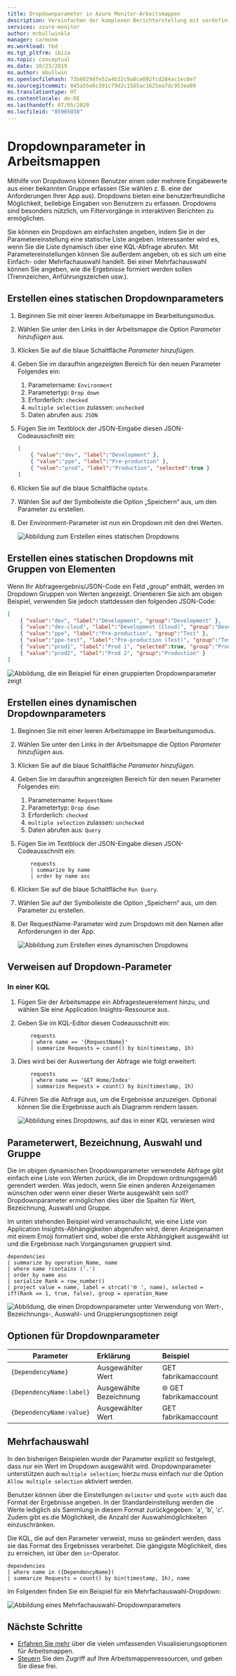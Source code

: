 ```yaml
---
title: Dropdownparameter in Azure Monitor-Arbeitsmappen
description: Vereinfachen der komplexen Berichterstellung mit vordefinierten und benutzerdefiniert parametrisierten Arbeitsmappen, die Dropdownparameter enthalten
services: azure-monitor
author: mrbullwinkle
manager: carmonm
ms.workload: tbd
ms.tgt_pltfrm: ibiza
ms.topic: conceptual
ms.date: 10/23/2019
ms.author: mbullwin
ms.openlocfilehash: 73b6029dfe52a4b32c9a8ce092fcd284ac1ec0e7
ms.sourcegitcommit: 845a55e6c391c79d2c1585ac1625ea7dc953ea89
ms.translationtype: HT
ms.contentlocale: de-DE
ms.lasthandoff: 07/05/2020
ms.locfileid: "85965038"
---
```

# <a name="workbook-drop-down-parameters"></a>Dropdownparameter in Arbeitsmappen

Mithilfe von Dropdowns können Benutzer einen oder mehrere Eingabewerte aus einer bekannten Gruppe erfassen (Sie wählen z. B. eine der Anforderungen Ihrer App aus). Dropdowns bieten eine benutzerfreundliche Möglichkeit, beliebige Eingaben von Benutzern zu erfassen. Dropdowns sind besonders nützlich, um Filtervorgänge in interaktiven Berichten zu ermöglichen. 

Sie können ein Dropdown am einfachsten angeben, indem Sie in der Parametereinstellung eine statische Liste angeben. Interessanter wird es, wenn Sie die Liste dynamisch über eine KQL-Abfrage abrufen. Mit Parametereinstellungen können Sie außerdem angeben, ob es sich um eine Einfach- oder Mehrfachauswahl handelt. Bei einer Mehrfachauswahl können Sie angeben, wie die Ergebnisse formiert werden sollen (Trennzeichen, Anführungszeichen usw.).

## <a name="creating-a-static-drop-down-parameter"></a>Erstellen eines statischen Dropdownparameters

1. Beginnen Sie mit einer leeren Arbeitsmappe im Bearbeitungsmodus.
2. Wählen Sie unter den Links in der Arbeitsmappe die Option _Parameter hinzufügen_ aus.
3. Klicken Sie auf die blaue Schaltfläche _Parameter hinzufügen_.
4. Geben Sie im daraufhin angezeigten Bereich für den neuen Parameter Folgendes ein:
    1. Parametername: `Environment`
    2. Parametertyp: `Drop down`
    3. Erforderlich: `checked`
    4. `multiple selection` zulassen: `unchecked`
    5. Daten abrufen aus: `JSON`
5. Fügen Sie im Textblock der JSON-Eingabe diesen JSON-Codeausschnitt ein:
    ```json
    [
        { "value":"dev", "label":"Development" },
        { "value":"ppe", "label":"Pre-production" },
        { "value":"prod", "label":"Production", "selected":true }
    ]
    ```
6. Klicken Sie auf die blaue Schaltfläche `Update`.
7. Wählen Sie auf der Symbolleiste die Option „Speichern“ aus, um den Parameter zu erstellen.
8. Der Environment-Parameter ist nun ein Dropdown mit den drei Werten.

    ![Abbildung zum Erstellen eines statischen Dropdowns](./media/workbook-dropdowns/dropdown-create.png)

## <a name="creating-a-static-dropdown-with-groups-of-items"></a>Erstellen eines statischen Dropdowns mit Gruppen von Elementen

Wenn Ihr Abfrageergebnis/JSON-Code ein Feld „group“ enthält, werden im Dropdown Gruppen von Werten angezeigt. Orientieren Sie sich am obigen Beispiel, verwenden Sie jedoch stattdessen den folgenden JSON-Code:

```json
[
    { "value":"dev", "label":"Development", "group":"Development" },
    { "value":"dev-cloud", "label":"Development (Cloud)", "group":"Development" },
    { "value":"ppe", "label":"Pre-production", "group":"Test" },
    { "value":"ppe-test", "label":"Pre-production (Test)", "group":"Test" },
    { "value":"prod1", "label":"Prod 1", "selected":true, "group":"Production" },
    { "value":"prod2", "label":"Prod 2", "group":"Production" }
]
```

![Abbildung, die ein Beispiel für einen gruppierten Dropdownparameter zeigt](./media/workbook-dropdowns/grouped-dropDown.png)


## <a name="creating-a-dynamic-drop-down-parameter"></a>Erstellen eines dynamischen Dropdownparameters
1. Beginnen Sie mit einer leeren Arbeitsmappe im Bearbeitungsmodus.
2. Wählen Sie unter den Links in der Arbeitsmappe die Option _Parameter hinzufügen_ aus.
3. Klicken Sie auf die blaue Schaltfläche _Parameter hinzufügen_.
4. Geben Sie im daraufhin angezeigten Bereich für den neuen Parameter Folgendes ein:
    1. Parametername: `RequestName`
    2. Parametertyp: `Drop down`
    3. Erforderlich: `checked`
    4. `multiple selection` zulassen: `unchecked`
    5. Daten abrufen aus: `Query`
5. Fügen Sie im Textblock der JSON-Eingabe diesen JSON-Codeausschnitt ein:

    ```kusto
        requests
        | summarize by name
        | order by name asc
    ```
1. Klicken Sie auf die blaue Schaltfläche `Run Query`.
2. Wählen Sie auf der Symbolleiste die Option „Speichern“ aus, um den Parameter zu erstellen.
3. Der RequestName-Parameter wird zum Dropdown mit den Namen aller Anforderungen in der App.

    ![Abbildung zum Erstellen eines dynamischen Dropdowns](./media/workbook-dropdowns/dropdown-dynamic.png)

## <a name="referencing-drop-down-parameter"></a>Verweisen auf Dropdown-Parameter

### <a name="in-kql"></a>In einer KQL
1. Fügen Sie der Arbeitsmappe ein Abfragesteuerelement hinzu, und wählen Sie eine Application Insights-Ressource aus.
2. Geben Sie im KQL-Editor diesen Codeausschnitt ein:

    ```kusto
        requests
        | where name == '{RequestName}'
        | summarize Requests = count() by bin(timestamp, 1h)

    ```
3. Dies wird bei der Auswertung der Abfrage wie folgt erweitert:

    ```kusto
        requests
        | where name == 'GET Home/Index'
        | summarize Requests = count() by bin(timestamp, 1h)
    ```

4. Führen Sie die Abfrage aus, um die Ergebnisse anzuzeigen. Optional können Sie die Ergebnisse auch als Diagramm rendern lassen.

    ![Abbildung eines Dropdowns, auf das in einer KQL verwiesen wird](./media/workbook-dropdowns/dropdown-reference.png)


## <a name="parameter-value-label-selection-and-group"></a>Parameterwert, Bezeichnung, Auswahl und Gruppe
Die im obigen dynamischen Dropdownparameter verwendete Abfrage gibt einfach eine Liste von Werten zurück, die im Dropdown ordnungsgemäß gerendert werden. Was jedoch, wenn Sie einen anderen Anzeigenamen wünschen oder wenn einer dieser Werte ausgewählt sein soll? Dropdownparameter ermöglichen dies über die Spalten für Wert, Bezeichnung, Auswahl und Gruppe.

Im unten stehenden Beispiel wird veranschaulicht, wie eine Liste von Application Insights-Abhängigkeiten abgerufen wird, deren Anzeigenamen mit einem Emoji formatiert sind, wobei die erste Abhängigkeit ausgewählt ist und die Ergebnisse nach Vorgangsnamen gruppiert sind.

```kusto
dependencies
| summarize by operation_Name, name
| where name !contains ('.')
| order by name asc
| serialize Rank = row_number()
| project value = name, label = strcat('🌐 ', name), selected = iff(Rank == 1, true, false), group = operation_Name
```

![Abbildung, die einen Dropdownparameter unter Verwendung von Wert-, Bezeichnungs-, Auswahl- und Gruppierungsoptionen zeigt](./media/workbook-dropdowns/dropdown-more-options.png)


## <a name="drop-down-parameter-options"></a>Optionen für Dropdownparameter
| Parameter | Erklärung | Beispiel |
| ------------- |:-------------|:-------------|
| `{DependencyName}` | Ausgewählter Wert | GET fabrikamaccount |
| `{DependencyName:label}` | Ausgewählte Bezeichnung | 🌐 GET fabrikamaccount |
| `{DependencyName:value}` | Ausgewählter Wert | GET fabrikamaccount |

## <a name="multiple-selection"></a>Mehrfachauswahl
In den bisherigen Beispielen wurde der Parameter explizit so festgelegt, dass nur ein Wert im Dropdown ausgewählt wird. Dropdownparameter unterstützen auch `multiple selection`; hierzu muss einfach nur die Option `Allow multiple selection` aktiviert werden. 

Benutzer können über die Einstellungen `delimiter` und `quote with` auch das Format der Ergebnisse angeben. In der Standardeinstellung werden die Werte lediglich als Sammlung in diesem Format zurückgegeben: 'a', 'b', 'c'. Zudem gibt es die Möglichkeit, die Anzahl der Auswahlmöglichkeiten einzuschränken.

Die KQL, die auf den Parameter verweist, muss so geändert werden, dass sie das Format des Ergebnisses verarbeitet. Die gängigste Möglichkeit, dies zu erreichen, ist über den `in`-Operator.

```kusto
dependencies
| where name in ({DependencyName})
| summarize Requests = count() by bin(timestamp, 1h), name
```

Im Folgenden finden Sie ein Beispiel für ein Mehrfachauswahl-Dropdown:

![Abbildung eines Mehrfachauswahl-Dropdownparameters](./media/workbook-dropdowns/dropdown-multiselect.png)

## <a name="next-steps"></a>Nächste Schritte

* [Erfahren Sie mehr](workbooks-visualizations.md) über die vielen umfassenden Visualisierungsoptionen für Arbeitsmappen.
* [Steuern](workbooks-access-control.md) Sie den Zugriff auf Ihre Arbeitsmappenressourcen, und geben Sie diese frei.
